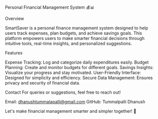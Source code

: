 
Personal Financial Management System 💰📊


Overview

SmartSaver is a personal finance management system designed to help users track expenses, plan budgets, and achieve savings goals. This platform empowers users to make smarter financial decisions through intuitive tools, real-time insights, and personalized suggestions.


Features

Expense Tracking: Log and categorize daily expenditures easily.
Budget Planning: Create and monitor budgets for different goals.
Savings Insights: Visualize your progress and stay motivated.
User-Friendly Interface: Designed for simplicity and efficiency.
Secure Data Management: Ensures privacy and security of financial data.

Contact
For queries or suggestions, feel free to reach out!

Email: dhanushtummalapalli@gmail.com
GitHub: Tummalpalli Dhanush

Let's make financial management smarter and simpler together! 🚀







